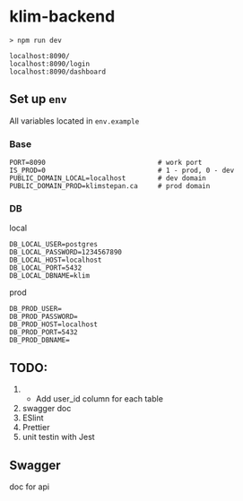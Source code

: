 # klim-backend

`> npm run dev`

```
localhost:8090/
localhost:8090/login
localhost:8090/dashboard
```

## Set up `env`
All variables located in `env.example`
### Base
```
PORT=8090                            # work port
IS_PROD=0                            # 1 - prod, 0 - dev
PUBLIC_DOMAIN_LOCAL=localhost        # dev domain
PUBLIC_DOMAIN_PROD=klimstepan.ca     # prod domain
```
### DB
local
```
DB_LOCAL_USER=postgres
DB_LOCAL_PASSWORD=1234567890
DB_LOCAL_HOST=localhost
DB_LOCAL_PORT=5432
DB_LOCAL_DBNAME=klim
```
prod
```
DB_PROD_USER=
DB_PROD_PASSWORD=
DB_PROD_HOST=localhost
DB_PROD_PORT=5432
DB_PROD_DBNAME=
```

 ## TODO:
 1. + Add user_id column for each table
 2. swagger doc
 3. ESlint
 4. Prettier
 5. unit testin with Jest


## Swagger
doc for api